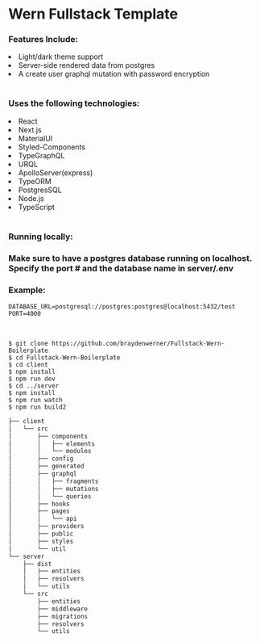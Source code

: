 <h1>Wern Fullstack Template</h1>
<h3>Features Include:</h3>
<li>Light/dark theme support</li>
<li>Server-side rendered data from postgres</li>
<li>A create user graphql mutation with password encryption</li>
<br>

<h3>Uses the following technologies:</h3>
<li>React</li>
<li>Next.js</li>
<li>MaterialUI</li>
<li>Styled-Components</li>
<li>TypeGraphQL</li>
<li>URQL</li>
<li>ApolloServer(express)</li>
<li>TypeORM</li>
<li>PostgresSQL</li>
<li>Node.js</li>
<li>TypeScript</li>
<br>

<h3>Running locally:</h3>
<h3><b>Make sure to have a postgres database running on localhost. Specify the port # and the database name in server/.env</b></h3>
<h3>Example:</h3>

```
DATABASE_URL=postgresql://postgres:postgres@localhost:5432/test
PORT=4000
```

<br>

```
$ git clone https://github.com/braydenwerner/Fullstack-Wern-Boilerplate
$ cd Fullstack-Wern-Boilerplate
$ cd client
$ npm install
$ npm run dev
$ cd ../server
$ npm install
$ npm run watch
$ npm run build2
```

```bash
├── client
│   └── src
│       ├── components
│       │   ├── elements
│       │   └── modules
│       ├── config
│       ├── generated
│       ├── graphql
│       │   ├── fragments
│       │   ├── mutations
│       │   └── queries
│       ├── hooks
│       ├── pages
│       │   └── api
│       ├── providers
│       ├── public
│       ├── styles
│       └── util
└── server
    ├── dist
    │   ├── entities
    │   ├── resolvers
    │   └── utils
    └── src
        ├── entities
        ├── middleware
        ├── migrations
        ├── resolvers
        └── utils
```
